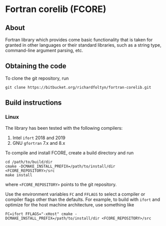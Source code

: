 # Fortran corelib (FCORE) #

## About ##

Fortran library which provides come basic functionality that is taken for 
granted in other languages or their standard libraries, such as
a string type, command-line argument parsing, etc.

## Obtaining the code ##

To clone the git repository, run

    git clone https://bitbucket.org/richardfoltyn/fortran-corelib.git

## Build instructions ##

### Linux ###

The library has been tested with the following compilers:

1.  Intel `ifort` 2018 and 2019
2.  GNU `gfortran` 7.x and 8.x

To compile and install FCORE, create a build directory and run

    cd /path/to/build/dir
    cmake -DCMAKE_INSTALL_PREFIX=/path/to/install/dir <FCORE_REPOSITORY>/src
    make install
    
where `<FCORE_REPOSITORY>` points to the git repository.

Use the environment variables `FC` and `FFLAGS` to select a compiler 
or compiler flags other than the defaults. 
For example, to build with `ifort` and optimize
for the host machine architecture, use something like

    FC=ifort FFLAGS="-xHost" cmake -DCMAKE_INSTALL_PREFIX=/path/to/install/dir <FCORE_REPOSITORY>/src
